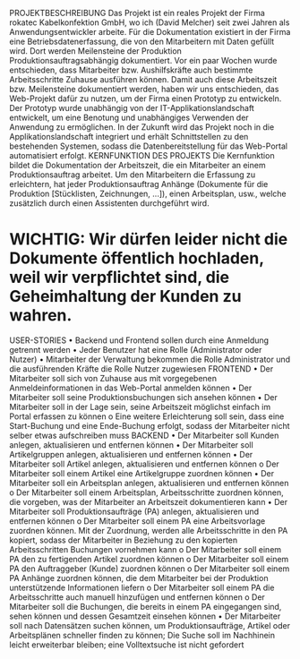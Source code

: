 PROJEKTBESCHREIBUNG
Das Projekt ist ein reales Projekt der Firma rokatec Kabelkonfektion GmbH, wo ich (David Melcher) seit zwei Jahren als Anwendungsentwickler arbeite. Für die Dokumentation existiert in der Firma eine Betriebsdatenerfassung, die von den Mitarbeitern mit Daten gefüllt wird. Dort werden Meilensteine der Produktion Produktionsauftragsabhängig dokumentiert. Vor ein paar Wochen wurde entschieden, dass Mitarbeiter bzw. Aushilfskräfte auch bestimmte Arbeitsschritte Zuhause ausführen können. Damit auch diese Arbeitszeit bzw. Meilensteine dokumentiert werden, haben wir uns entschieden, das Web-Projekt dafür zu nutzen, um der Firma einen Prototyp zu entwickeln.
Der Prototyp wurde unabhängig von der IT-Applikationslandschaft entwickelt, um eine Benotung und unabhängiges Verwenden der Anwendung zu ermöglichen. In der Zukunft wird das Projekt noch in die Applikationslandschaft integriert und erhält Schnittstellen zu den bestehenden Systemen, sodass die Datenbereitstellung für das Web-Portal automatisiert erfolgt.
KERNFUNKTION DES PROJEKTS
Die Kernfunktion bildet die Dokumentation der Arbeitszeit, die ein Mitarbeiter an einem Produktionsauftrag arbeitet. Um den Mitarbeitern die Erfassung zu erleichtern, hat jeder Produktionsauftrag Anhänge (Dokumente für die Produktion [Stücklisten, Zeichnungen, ...]), einen Arbeitsplan, usw., welche zusätzlich durch einen Assistenten durchgeführt wird.
# WICHTIG: Wir dürfen leider nicht die Dokumente öffentlich hochladen, weil wir verpflichtet sind, die Geheimhaltung der Kunden zu wahren. #
USER-STORIES
•	Backend und Frontend sollen durch eine Anmeldung getrennt werden
•	Jeder Benutzer hat eine Rolle (Administrator oder Nutzer)
•	Mitarbeiter der Verwaltung bekommen die Rolle Administrator und die ausführenden Kräfte die Rolle Nutzer zugewiesen
FRONTEND
•	Der Mitarbeiter soll sich von Zuhause aus mit vorgegebenen Anmeldeinformationen in das Web-Portal anmelden können
•	Der Mitarbeiter soll seine Produktionsbuchungen sich ansehen können
•	Der Mitarbeiter soll in der Lage sein, seine Arbeitszeit möglichst einfach im Portal erfassen zu können
o	Eine weitere Erleichterung soll sein, dass eine Start-Buchung und eine Ende-Buchung erfolgt, sodass der Mitarbeiter nicht selber etwas aufschreiben muss
BACKEND
•	Der Mitarbeiter soll Kunden anlegen, aktualisieren und entfernen können
•	Der Mitarbeiter soll Artikelgruppen anlegen, aktualisieren und entfernen können
•	Der Mitarbeiter soll Artikel anlegen, aktualisieren und entfernen können
o	Der Mitarbeiter soll einem Artikel eine Artikelgruppe zuordnen können
•	Der Mitarbeiter soll ein Arbeitsplan anlegen, aktualisieren und entfernen können
o	Der Mitarbeiter soll einem Arbeitsplan, Arbeitsschritte zuordnen können, die vorgeben, was der Mitarbeiter an Arbeitszeit dokumentieren kann
•	Der Mitarbeiter soll Produktionsaufträge (PA) anlegen, aktualisieren und entfernen können
o	Der Mitarbeiter soll einem PA eine Arbeitsvorlage zuordnen können. Mit der Zuordnung, werden alle Arbeitsschritte in den PA kopiert, sodass der Mitarbeiter in Beziehung zu den kopierten Arbeitsschritten Buchungen vornehmen kann
o	Der Mitarbeiter soll einem PA den zu fertigenden Artikel zuordnen können
o	Der Mitarbeiter soll einem PA den Auftraggeber (Kunde) zuordnen können
o	Der Mitarbeiter soll einem PA Anhänge zuordnen können, die dem Mitarbeiter bei der Produktion unterstützende Informationen liefern
o	Der Mitarbeiter soll einem PA die Arbeitsschritte auch manuell hinzufügen und entfernen können
o	Der Mitarbeiter soll die Buchungen, die bereits in einem PA eingegangen sind, sehen können und dessen Gesamtzeit einsehen können
•	Der Mitarbeiter soll nach Datensätzen suchen können, um Produktionsaufträge, Artikel oder Arbeitsplänen schneller finden zu können; Die Suche soll im Nachhinein leicht erweiterbar bleiben; eine Volltextsuche ist nicht gefordert
